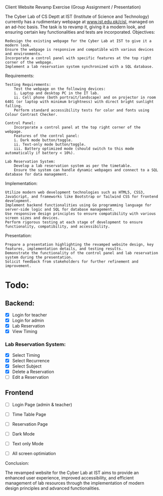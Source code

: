 Client Website Revamp Exercise (Group Assignment / Presentation)

The Cyber Lab of CS Deptt at IST (Institute of Science and Technology) currently has a rudimentary webpage at www.ist.edu.pk/cisl, managed on an ad-hoc basis. The task is to revamp it, giving it a modern look, and ensuring certain key functionalities and tests are incorporated.
Objectives:

    Redesign the existing webpage for the Cyber Lab at IST to give it a modern look.
    Ensure the webpage is responsive and compatible with various devices and environments.
    Incorporate a control panel with specific features at the top right corner of the webpage.
    Implement a lab reservation system synchronized with a SQL database.

Requirements:

    Testing Requirements:
        Test the webpage on the following devices:
        i. Laptop and desktop PC in the IT lab.
        ii. Cell phone (both portrait/landscape) and on projector in room 6401 (or laptop with minimum brightness) with direct bright sunlight falling.
        Perform standard accessibility tests for color and fonts using Colour Contrast Checker.

    Control Panel:
        Incorporate a control panel at the top right corner of the webpage.
        Features of the control panel:
        i. Dark mode button/toggle.
        ii. Text-only mode button/toggle.
        iii. Battery optimized mode (should switch to this mode automatically if battery < 10%).

    Lab Reservation System:
        Develop a lab reservation system as per the timetable.
        Ensure the system can handle dynamic webpages and connect to a SQL database for data management.

Implementation:

    Utilize modern web development technologies such as HTML5, CSS3, JavaScript, and frameworks like Bootstrap or Tailwind CSS for frontend development.
    Implement backend functionalities using Go programming language for server-side logic and SQL for database management.
    Use responsive design principles to ensure compatibility with various screen sizes and devices.
    Perform rigorous testing at each stage of development to ensure functionality, compatibility, and accessibility.

Presentation:

    Prepare a presentation highlighting the revamped website design, key features, implementation details, and testing results.
    Demonstrate the functionality of the control panel and lab reservation system during the presentation.
    Solicit feedback from stakeholders for further refinement and improvement.
# Todo:
## Backend:
- [x] Login for teacher
- [x] Login for admin 
- [x] Lab Reservation 
- [x] View Timing 

### Lab Reservation System:
- [x] Select Timing 
- [x] Select Recurrence 
- [x] Select Subject 
- [x] Delete a Reservation 
- [ ] Edit a Reservation 

## Frontend
- [ ] Login Page (admin & teacher) 
- [ ] Time Table Page 
- [ ] Reservation Page 
- [ ] Dark Mode 
- [ ] Text only Mode 
- [ ] All screen optimiation 


Conclusion:

The revamped website for the Cyber Lab at IST aims to provide an enhanced user experience, improved accessibility, and efficient management of lab resources through the implementation of modern design principles and advanced functionalities.
